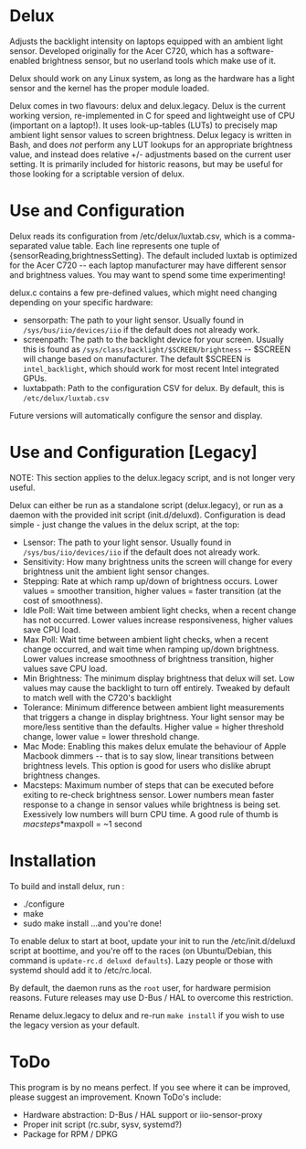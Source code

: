 # Delux
Adjusts the backlight intensity on laptops equipped with an ambient light sensor. Developed
originally for the Acer C720, which has a software-enabled brightness sensor, but no 
userland tools which make use of it.

Delux should work on any Linux system, as long as the hardware has a light sensor and 
the kernel has the proper module loaded.

Delux comes in two flavours: delux and delux.legacy. Delux is the current working version,
re-implemented in C for speed and lightweight use of CPU (important on a laptop!). It uses
look-up-tables (LUTs) to precisely map ambient light sensor values to screen brightness.
Delux legacy is written in Bash, and does *not* perform any LUT lookups for an appropriate brightness 
value, and instead does relative +/- adjustments based on the current user setting. It is 
primarily included for historic reasons, but may be useful for those looking for a
scriptable version of delux. 

# Use and Configuration 
Delux reads its configuration from /etc/delux/luxtab.csv, which is a comma-separated
value table. Each line represents one tuple of {sensorReading,brightnessSetting}. The default
included luxtab is optimized for the Acer C720 -- each laptop manufacturer may have different
sensor and brightness values. You may want to spend some time experimenting!

delux.c contains a few pre-defined values, which might need changing depending on your
specific hardware:
- sensorpath: The path to your light sensor. Usually found in `/sys/bus/iio/devices/iio` if
    the default does not already work.
- screenpath: The path to the backlight device for your screen. Usually this is found as
    `/sys/class/backlight/$SCREEN/brightness` -- $SCREEN will change based on manufacturer.
    The default $SCREEN is `intel_backlight`, which should work for most recent Intel integrated GPUs.
- luxtabpath: Path to the configuration CSV for delux. By default, this is `/etc/delux/luxtab.csv`

Future versions will  automatically configure the sensor and display.

# Use and Configuration [Legacy]
NOTE: This section applies to the delux.legacy script, and is not longer very useful.

Delux can either be run as a standalone script (delux.legacy), or run as a daemon with 
the provided init script (init.d/deluxd). Configuration is dead simple - just change 
the values in the delux script, at the top:
- Lsensor: The path to your light sensor. Usually found in `/sys/bus/iio/devices/iio` if
    the default does not already work.
- Sensitivity: How many brightness units the screen will change for every brightness
    unit the ambient light sensor changes.
- Stepping: Rate at which ramp up/down of brightness occurs. Lower values = smoother
    transition, higher values = faster transition (at the cost of smoothness).
- Idle Poll: Wait time between ambient light checks, when a recent change has not occurred.
    Lower values increase responsiveness, higher values save CPU load.
- Max Poll: Wait time between ambient light checks, when a recent change occurred,
    and wait time when ramping up/down brightness. Lower values increase smoothness of
    brightness transition, higher values save CPU load.
- Min Brightness: The minimum display brightness that delux will set. Low values may
    cause the backlight to turn off entirely. Tweaked by default to match well with the 
    C720's backlight
- Tolerance: Minimum difference between ambient light measurements that triggers a change
    in display brightness. Your light sensor may be more/less sentitive than the defaults.
    Higher value = higher threshold change, lower value = lower threshold change.
- Mac Mode: Enabling this makes delux emulate the behaviour of Apple Macbook dimmers -- 
    that is to say slow, linear transitions between brightness levels. This option is good 
    for users who dislike abrupt brightness changes. 
- Macsteps: Maximum number of steps that can be executed before exiting to re-check
    brightness sensor. Lower numbers mean faster response to a change in sensor values
    while brightness is being set. Exessively low numbers will burn CPU time. A good rule
    of thumb is $macsteps*$maxpoll = ~1 second

    
# Installation
To build and install delux, run :
- ./configure
- make 
- sudo make install
...and you're done!

To enable delux to start at boot, update your init to run the /etc/init.d/deluxd 
script at boottime, and you're off to the races (on Ubuntu/Debian, this command is 
`update-rc.d deluxd defaults`). Lazy people or those with systemd should add it 
to /etc/rc.local.

By default, the daemon runs as the `root` user, for hardware permision reasons. Future
releases may use D-Bus / HAL to overcome this restriction.

Rename delux.legacy to delux and re-run `make install` if you wish to use the legacy
version as your default.
    
# ToDo
This program is by no means perfect. If you see where it can be improved, 
please suggest an improvement. Known ToDo's include:
- Hardware abstraction: D-Bus / HAL support or iio-sensor-proxy
- Proper init script (rc.subr, sysv, systemd?)
- Package for RPM / DPKG

